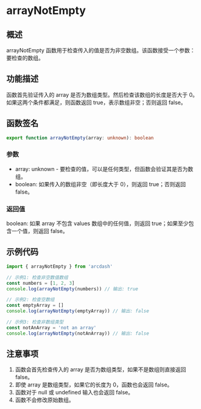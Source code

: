 # arrayNotEmpty

## 概述
arrayNotEmpty 函数用于检查传入的值是否为非空数组。该函数接受一个参数：要检查的数组。

## 功能描述
函数首先验证传入的 array 是否为数组类型。然后检查该数组的长度是否大于 0。如果这两个条件都满足，则函数返回 true，表示数组非空；否则返回 false。

## 函数签名
``` typescript
export function arrayNotEmpty(array: unknown): boolean
```

### 参数
- array: unknown - 要检查的值，可以是任何类型，但函数会验证其是否为数组。
- boolean: 如果传入的数组非空（即长度大于 0），则返回 true；否则返回 false。

### 返回值
boolean: 如果 array 不包含 values 数组中的任何值，则返回 true；如果至少包含一个值，则返回 false。

## 示例代码
```typescript
import { arrayNotEmpty } from 'arcdash'

// 示例1: 检查非空数值数组
const numbers = [1, 2, 3]
console.log(arrayNotEmpty(numbers)) // 输出: true

// 示例2: 检查空数组
const emptyArray = []
console.log(arrayNotEmpty(emptyArray)) // 输出: false

// 示例3: 检查非数组类型
const notAnArray = 'not an array'
console.log(arrayNotEmpty(notAnArray)) // 输出: false
```

## 注意事项
1. 函数会首先检查传入的 array 是否为数组类型，如果不是数组则直接返回 false。
2. 即使 array 是数组类型，如果它的长度为 0，函数也会返回 false。
3. 函数对于 null 或 undefined 输入也会返回 false。
4. 函数不会修改原始数组。
